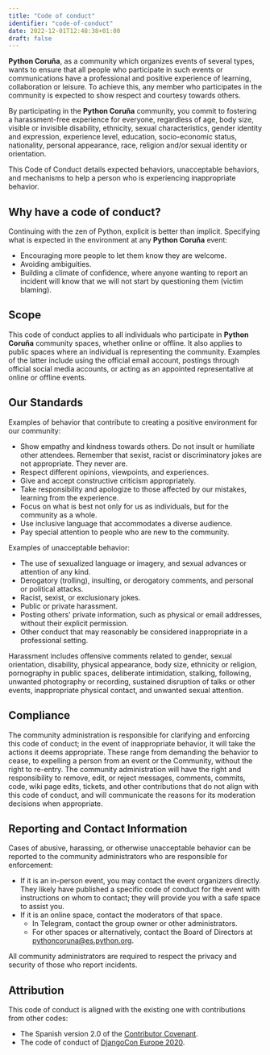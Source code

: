 ```yaml
---
title: "Code of conduct"
identifier: "code-of-conduct"
date: 2022-12-01T12:48:38+01:00
draft: false
---
```

**Python Coruña**, as a community which organizes events of several types, wants to ensure that all people who participate in such events or communications have a professional and positive experience of learning, collaboration or leisure. To achieve this, any member who  participates in the community is expected to show respect and courtesy towards others.

By participating in the **Python Coruña** community, you commit to fostering a harassment-free experience for everyone, regardless of age, body size, visible or invisible disability, ethnicity, sexual characteristics, gender identity and expression, experience level, education, socio-economic status, nationality, personal appearance, race, religion and/or sexual identity or orientation.

This Code of Conduct details expected behaviors, unacceptable behaviors, and mechanisms to help a person who is experiencing inappropriate behavior.

## Why have a code of conduct?
Continuing with the zen of Python, explicit is better than implicit. Specifying what is expected in the environment at any **Python Coruña** event:

- Encouraging more people to let them know they are welcome.
- Avoiding ambiguities.
- Building a climate of confidence, where anyone wanting to report an incident will know that we will not start by questioning them (victim blaming).

## Scope
This code of conduct applies to all individuals who participate in **Python Coruña** community spaces, whether online or offline. It also applies to public spaces where an individual is representing the community. Examples of the latter include using the official email account, postings through official social media accounts, or acting as an appointed representative at online or offline events.

## Our Standards
Examples of behavior that contribute to creating a positive environment for our community:

- Show empathy and kindness towards others. Do not insult or humiliate other attendees. Remember that sexist, racist or discriminatory jokes are not appropriate. They never are.
- Respect different opinions, viewpoints, and experiences.
- Give and accept constructive criticism appropriately.
- Take responsibility and apologize to those affected by our mistakes, learning from the experience.
- Focus on what is best not only for us as individuals, but for the community as a whole.
- Use inclusive language that accommodates a diverse audience.
- Pay special attention to people who are new to the community.

Examples of unacceptable behavior:

- The use of sexualized language or imagery, and sexual advances or attention of any kind.
- Derogatory (trolling), insulting, or derogatory comments, and personal or political attacks.
- Racist, sexist, or exclusionary jokes.
- Public or private harassment.
- Posting others' private information, such as physical or email addresses, without their explicit permission.
- Other conduct that may reasonably be considered inappropriate in a professional setting.

Harassment includes offensive comments related to gender, sexual orientation, disability, physical appearance, body size, ethnicity or religion, pornography in public spaces, deliberate intimidation, stalking, following, unwanted photography or recording, sustained disruption of talks or other events, inappropriate physical contact, and unwanted sexual attention.

## Compliance
The community administration is responsible for clarifying and enforcing this code of conduct; in the event of inappropriate behavior, it will take the actions it deems appropriate. These range from demanding the behavior to cease, to expelling a person from an event or the Community, without the right to re-entry. The community administration will have the right and responsibility to remove, edit, or reject messages, comments, commits, code, wiki page edits, tickets, and other contributions that do not align with this code of conduct, and will communicate the reasons for its moderation decisions when appropriate.

## Reporting and Contact Information
Cases of abusive, harassing, or otherwise unacceptable behavior can be reported to the community administrators who are responsible for enforcement:

- If it is an in-person event, you may contact the event organizers directly. They likely have published a specific code of conduct for the event with instructions on whom to contact; they will provide you with a safe space to assist you.
- If it is an online space, contact the moderators of that space.
  - In Telegram, contact the group owner or other administrators.
  - For other spaces or alternatively, contact the Board of Directors at pythoncoruna@es.python.org.

All community administrators are required to respect the privacy and security of those who report incidents.

## Attribution
This code of conduct is aligned with the existing one with contributions from other codes:

- The Spanish version 2.0 of the [Contributor Covenant](https://www.contributor-covenant.org/es/version/2/0/code_of_conduct/ "Contributor Covenant").
- The code of conduct of [DjangoCon Europe 2020](https://2020.djangocon.eu/conduct/code_of_conduct/ "DjangoCon Europe 2020").

